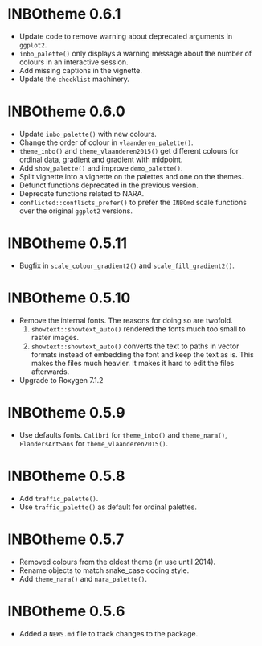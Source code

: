# INBOtheme 0.6.1

* Update code to remove warning about deprecated arguments in `ggplot2`.
* `inbo_palette()` only displays a warning message about the number of colours
  in an interactive session.
* Add missing captions in the vignette.
* Update the `checklist` machinery.

# INBOtheme 0.6.0

* Update `inbo_palette()` with new colours.
* Change the order of colour in `vlaanderen_palette()`.
* `theme_inbo()` and `theme_vlaanderen2015()` get different colours for ordinal
  data, gradient and gradient with midpoint.
* Add `show_palette()` and improve `demo_palette()`.
* Split vignette into a vignette on the palettes and one on the themes.
* Defunct functions deprecated in the previous version.
* Deprecate functions related to NARA.
* `conflicted::conflicts_prefer()` to prefer the `INBOmd` scale functions over
  the original `ggplot2` versions.

# INBOtheme 0.5.11

* Bugfix in `scale_colour_gradient2()` and `scale_fill_gradient2()`.

# INBOtheme 0.5.10

* Remove the internal fonts.
  The reasons for doing so are twofold.
  1) `showtext::showtext_auto()` rendered the fonts much too small to raster
  images.
  2) `showtext::showtext_auto()` converts the text to paths in vector formats
  instead of embedding the font and keep the text as is.
  This makes the files much heavier.
  It makes it hard to edit the files afterwards.
* Upgrade to Roxygen 7.1.2

# INBOtheme 0.5.9

* Use defaults fonts.
  `Calibri` for `theme_inbo()` and `theme_nara()`,
  `FlandersArtSans` for `theme_vlaanderen2015()`.

# INBOtheme 0.5.8

* Add `traffic_palette()`.
* Use `traffic_palette()` as default for ordinal palettes.

# INBOtheme 0.5.7

* Removed colours from the oldest theme (in use until 2014).
* Rename objects to match snake_case coding style.
* Add `theme_nara()` and `nara_palette()`.

# INBOtheme 0.5.6

* Added a `NEWS.md` file to track changes to the package.
